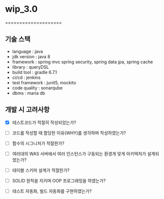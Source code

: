 # wip_3.0
====================

기술 스택
---------------------
+ language : java
+ jdk version : java 8
+ framework : spring mvc spring security, spring data jpa, spring cache
+ library : queryDSL
+ build tool : gradle 6.7.1
+ ci/cd : jenkins
+ test framework : junit5, mockito
+ code quality : sonarqube
+ dbms : maria db


개발 시 고려사항
---------------------
- [x] 테스트코드가 적절히 작성되었는가?
- [ ] 코드를 작성할 때 합당한 이유(WHY)를 생각하며 작성하였는가?
- [ ] 함수의 시그니처가 적절한가?
- [ ] 여러대의 WAS 서버에서 여러 인스턴스가 구동되는 환경게 맞게 아키텍처가 설계되었는가?
- [ ] 테이블 스키마 설계가 적절한가?
- [ ] SOLID 원칙을 지키며 OOP 프로그래밍을 하였는가?
- [ ] 테스트 자동화, 빌드 자동화를 구현하였는가?


